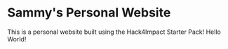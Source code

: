 # Sammy's Personal Website
This is a personal website built using the Hack4Impact Starter Pack!
Hello World!